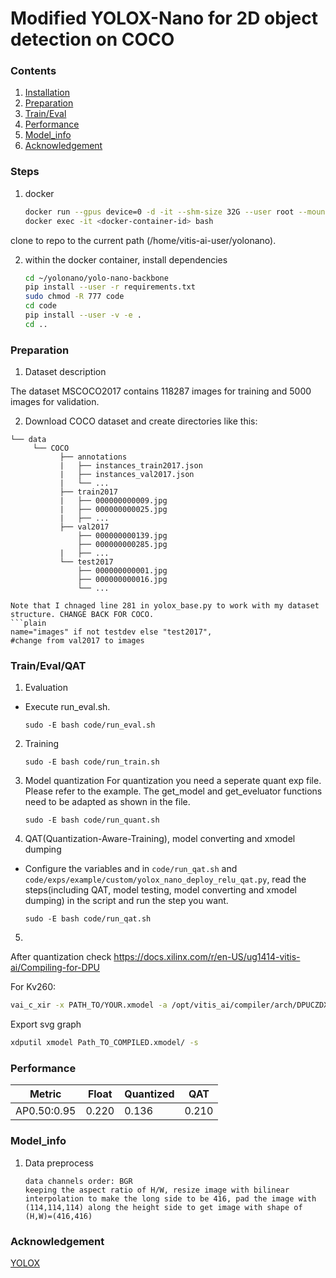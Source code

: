 # Modified YOLOX-Nano for 2D object detection on COCO

### Contents
1. [Installation](#installation)
2. [Preparation](#preparation)
3. [Train/Eval](#traineval)
4. [Performance](#performance)
5. [Model_info](#model_info)
6. [Acknowledgement](#acknowledgement)

### Steps

1. docker

    ```bash
    docker run --gpus device=0 -d -it --shm-size 32G --user root --mount source=$(pwd),target=/home/vitis-ai-user/yolonano,type=bind tumbgd/vai-pt-cuda
    docker exec -it <docker-container-id> bash
    ```
clone to repo to the current path (/home/vitis-ai-user/yolonano).

2. within the docker container, install dependencies
    ```bash
    cd ~/yolonano/yolo-nano-backbone
    pip install --user -r requirements.txt
    sudo chmod -R 777 code
    cd code
    pip install --user -v -e .
    cd ..
    ```

### Preparation

1. Dataset description

The dataset MSCOCO2017 contains 118287 images for training and 5000 images for validation.

2. Download COCO dataset and create directories like this:
  ```plain
  └── data
       └── COCO
             ├── annotations
             |   ├── instances_train2017.json
             |   ├── instances_val2017.json
             |   └── ...
             ├── train2017
             |   ├── 000000000009.jpg
             |   ├── 000000000025.jpg
             |   ├── ...
             ├── val2017
                 ├── 000000000139.jpg
                 ├── 000000000285.jpg
             |   ├── ...
             └── test2017
                 ├── 000000000001.jpg
                 ├── 000000000016.jpg
                 └── ...
  ```
  ```
Note that I chnaged line 281 in yolox_base.py to work with my dataset structure. CHANGE BACK FOR COCO. 
```plain
name="images" if not testdev else "test2017",                               #change from val2017 to images
```

### Train/Eval/QAT

1. Evaluation
  - Execute run_eval.sh.
    ```shell
    sudo -E bash code/run_eval.sh
    ```

2. Training
    ```shell
    sudo -E bash code/run_train.sh
    ```

3. Model quantization
For quantization you need a seperate quant exp file. Please refer to the example. The get_model and get_eveluator functions need to be adapted as shown in the file.
    ```shell
    sudo -E bash code/run_quant.sh
    ```

5. QAT(Quantization-Aware-Training), model converting and xmodel dumping
  - Configure the variables and in `code/run_qat.sh` and `code/exps/example/custom/yolox_nano_deploy_relu_qat.py`, read the steps(including QAT, model testing, model converting and xmodel dumping) in the script and run the step you want.
    ```shell
    sudo -E bash code/run_qat.sh
    ```
5.
After quantization check https://docs.xilinx.com/r/en-US/ug1414-vitis-ai/Compiling-for-DPU

For Kv260:

```bash
vai_c_xir -x PATH_TO/YOUR.xmodel -a /opt/vitis_ai/compiler/arch/DPUCZDX8G/KV260/arch.json -o EXPORT_PATH/ -n NEWNAME
```

Export svg graph

```bash
xdputil xmodel Path_TO_COMPILED.xmodel/ -s
```

### Performance

|Metric | Float | Quantized | QAT |
| -     | -    | - | - |
|AP0.50:0.95|0.220|0.136|0.210|


### Model_info

1. Data preprocess
    ```
    data channels order: BGR
    keeping the aspect ratio of H/W, resize image with bilinear interpolation to make the long side to be 416, pad the image with (114,114,114) along the height side to get image with shape of (H,W)=(416,416)
    ```

### Acknowledgement

[YOLOX](https://github.com/Megvii-BaseDetection/YOLOX.git)
